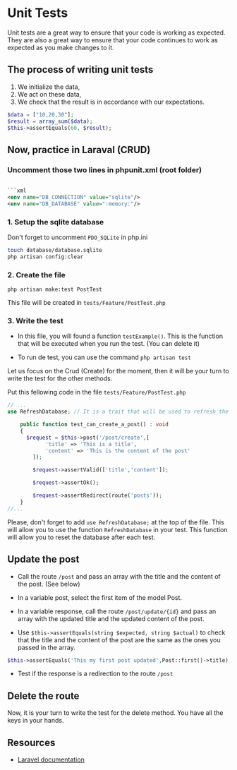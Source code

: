 # Unit Tests

Unit tests are a great way to ensure that your code is working as expected. They are also a great way to ensure that your code continues to work as expected as you make changes to it.

## The process of writing unit tests

1. We initialize the data,
2. We act on these data,
3. We check that the result is in accordance with our expectations.

```php 
$data = ["10,20,30"];
$result = array_sum($data);
$this->assertEquals(60, $result);
```

## Now, practice in Laraval (CRUD)

### Uncomment those two lines in phpunit.xml (root folder)

```xml

```xml
<env name="DB_CONNECTION" value="sqlite"/>
<env name="DB_DATABASE" value=":memory:"/>
```

### 1. Setup the sqlite database 

Don't forget to uncomment ```PDO_SQLite``` in php.ini

```bash 
touch database/database.sqlite
php artisan config:clear
```

### 2. Create the file

```terminal 
php artisan make:test PostTest
```

This file will be created in ```tests/Feature/PostTest.php```

### 3. Write the test

- In this file, you will found a function ```testExample()```. This is the function that will be executed when you run the test. (You can delete it)

- To run de test, you can use the command ```php artisan test```

Let us focus on the Crud (Create) for the moment, then it will be your turn to write the test for the other methods.

Put this fellowing code in the file ```tests/Feature/PostTest.php```

```php
// ...
use RefreshDatabase; // It is a trait that will be used to refresh the database after each test

    public function test_can_create_a_post() : void 
    {
      $request = $this->post('/post/create',[
            'title' => 'This is a title',
            'content' => 'This is the content of the post'
        ]);

        $request->assertValid(['title','content']);

        $request->assertOk();

        $request->assertRedirect(route('posts'));
    }
//...
```

Please, don't forget to add ```use RefreshDatabase;``` at the top of the file. This will allow you to use the function ```RefreshDatabase``` in your test. This function will allow you to reset the database after each test.

## Update the post 

- Call the route ```/post``` and pass an array with the title and the content of the post. (See below)

- In a variable post, select the first item of the model Post.
       
- In a variable response, call the route ```/post/update/{id}``` and pass an array with the updated title and the updated content of the post.

- Use ```$this->assertEquals(string $expected, string $actual)``` to check that the title and the content of the post are the same as the ones you passed in the array.

```php 
$this->assertEquals('This my first post updated',Post::first()->title);
```

- Test if the response is a redirection to the route ```/post```

## Delete the route

Now, it is your turn to write the test for the delete method. You have all the keys in your hands.

## Resources

- [Laravel documentation](https://laravel.com/docs/9.x/http-tests#response-assertions)